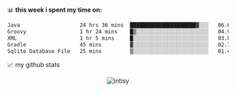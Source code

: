 📊 **this week i spent my time on:**
<!--START_SECTION:waka-->

```txt
Java                   24 hrs 36 mins  █████████████████████▓░░░   86.63 %
Groovy                 1 hr 24 mins    █▒░░░░░░░░░░░░░░░░░░░░░░░   04.97 %
XML                    1 hr 5 mins     █░░░░░░░░░░░░░░░░░░░░░░░░   03.86 %
Gradle                 45 mins         ▓░░░░░░░░░░░░░░░░░░░░░░░░   02.70 %
Sqlite Database File   25 mins         ▒░░░░░░░░░░░░░░░░░░░░░░░░   01.49 %
```

<!--END_SECTION:waka-->


📈 my github stats

<p align="center"> <img src="https://github-readme-stats.vercel.app/api?username=intisy&show_icons=true&theme=gotham" alt="intisy" />




